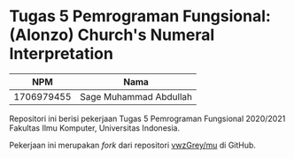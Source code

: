 # Tugas 5 Pemrograman Fungsional: (Alonzo) Church's Numeral Interpretation

| NPM        | Nama                   |
| ---        | ---------------------- |
| 1706979455 | Sage Muhammad Abdullah |

Repositori ini berisi pekerjaan Tugas 5 Pemrograman Fungsional 2020/2021
Fakultas Ilmu Komputer, Universitas Indonesia.

Pekerjaan ini merupakan *fork* dari repositori [vwzGrey/mu][mu] di GitHub.

[mu]: https://github.com/vzwGrey/mu
